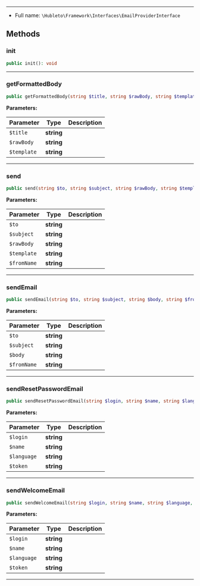 
***

* Full name: `\Hubleto\Framework\Interfaces\EmailProviderInterface`

## Methods

### init

```php
public init(): void
```

***

### getFormattedBody

```php
public getFormattedBody(string $title, string $rawBody, string $template = ''): string
```

**Parameters:**

| Parameter   | Type       | Description |
|-------------|------------|-------------|
| `$title`    | **string** |             |
| `$rawBody`  | **string** |             |
| `$template` | **string** |             |

***

### send

```php
public send(string $to, string $subject, string $rawBody, string $template = '', string $fromName = 'Hubleto'): bool
```

**Parameters:**

| Parameter   | Type       | Description |
|-------------|------------|-------------|
| `$to`       | **string** |             |
| `$subject`  | **string** |             |
| `$rawBody`  | **string** |             |
| `$template` | **string** |             |
| `$fromName` | **string** |             |

***

### sendEmail

```php
public sendEmail(string $to, string $subject, string $body, string $fromName = 'Hubleto'): bool
```

**Parameters:**

| Parameter   | Type       | Description |
|-------------|------------|-------------|
| `$to`       | **string** |             |
| `$subject`  | **string** |             |
| `$body`     | **string** |             |
| `$fromName` | **string** |             |

***

### sendResetPasswordEmail

```php
public sendResetPasswordEmail(string $login, string $name, string $language, string $token): void
```

**Parameters:**

| Parameter   | Type       | Description |
|-------------|------------|-------------|
| `$login`    | **string** |             |
| `$name`     | **string** |             |
| `$language` | **string** |             |
| `$token`    | **string** |             |

***

### sendWelcomeEmail

```php
public sendWelcomeEmail(string $login, string $name, string $language, string $token): void
```

**Parameters:**

| Parameter   | Type       | Description |
|-------------|------------|-------------|
| `$login`    | **string** |             |
| `$name`     | **string** |             |
| `$language` | **string** |             |
| `$token`    | **string** |             |

***
